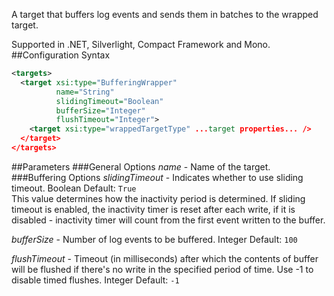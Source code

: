 A target that buffers log events and sends them in batches to the wrapped target. 

Supported in .NET, Silverlight, Compact Framework and Mono.
##Configuration Syntax
```xml
<targets>
  <target xsi:type="BufferingWrapper"
          name="String"
          slidingTimeout="Boolean"
          bufferSize="Integer"
          flushTimeout="Integer">
    <target xsi:type="wrappedTargetType" ...target properties... />
  </target>
</targets>
```
##Parameters
###General Options
_name_ - Name of the target.
###Buffering Options
_slidingTimeout_ - Indicates whether to use sliding timeout. Boolean Default: `True`  
This value determines how the inactivity period is determined. If sliding timeout is enabled, the inactivity timer is reset after each write, if it is disabled - inactivity timer will count from the first event written to the buffer.

_bufferSize_ - Number of log events to be buffered. Integer Default: `100`

_flushTimeout_ - Timeout (in milliseconds) after which the contents of buffer will be flushed if there's no write in the specified period of time. Use -1 to disable timed flushes. Integer Default: `-1`